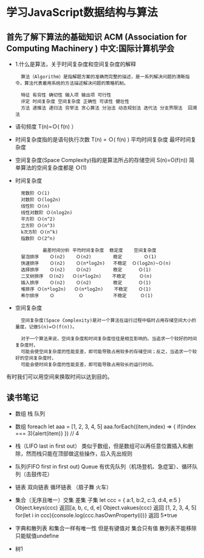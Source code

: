 # 学习JavaScript数据结构与算法 #

## 首先了解下算法的基础知识 ACM (Association for Computing Machinery ) 中文:国际计算机学会 ##

- 1.什么是算法，关于时间复杂度和空间复杂度的解释

        算法（Algorithm）是指解题方案的准确而完整的描述，是一系列解决问题的清晰指令，算法代表着用系统的方法描述解决问题的策略机制。
        
        特征 有穷性 确切性 输入项 输出项 可行性
        评定 时间复杂度 空间复杂度 正确性 可读性 健壮性
        方法 递推法 递归法 穷举法 贪心算法 分治法 动态规划法 迭代法 分支界限法  回溯法
        

- 语句频度 T(n)=Ｏ( f(n) ）
- 时间复杂度指的是语句执行次数    T(n) = Ｏ( f(n) )  平均时间复杂度  最坏时间复杂度
- 空间复杂度(Space Complexity)指的是算法所占的存储空间 S(n)=O(f(n)) 简单算法的空间复杂度都是 Ｏ(1)

- 时间复杂度

        常数阶 Ｏ(1)
        对数阶 Ｏ(log2n)
        线性阶 Ｏ(n)
        线性对数阶 Ｏ(nlog2n)
        平方阶 Ｏ(n^2)
        立方阶 Ｏ(n^3)
        k次方阶 Ｏ(n^k)
        指数阶 Ｏ(2^n)

                最差时间分析 平均时间复杂度  稳定度    空间复杂度   
        冒泡排序    Ｏ(n2)    Ｏ(n2)        稳定        Ｏ(1)  
        快速排序    Ｏ(n2)    Ｏ(n*log2n)   不稳定  Ｏ(log2n)~Ｏ(n)     
        选择排序    Ｏ(n2)    Ｏ(n2)        稳定      Ｏ(1)    
        二叉树排序  Ｏ(n2)   Ｏ(n*log2n)    不稳定     Ｏ(n)     
        插入排序    Ｏ(n2)    Ｏ(n2)        稳定      Ｏ(1)    
        堆排序 Ｏ(n*log2n)   Ｏ(n*log2n)    不稳定    Ｏ(1)    
        希尔排序    Ｏ         Ｏ           不稳定     Ｏ(1)
              
- 空间复杂度

        空间复杂度(Space Complexity)是对一个算法在运行过程中临时占用存储空间大小的量度，记做S(n)=Ｏ(f(n))。

        对于一个算法来说，空间复杂度和时间复杂度往往是相互影响的。当追求一个较好的时间复杂度时，
        可能会使空间复杂度的性能变差，即可能导致占用较多的存储空间；反之，当追求一个较好的空间复杂度时，
        可能会使时间复杂度的性能变差，即可能导致占用较长的运行时间。

有时我们可以用空间来换取时间以达到目的。

## 读书笔记 ##

- 数组 栈 队列

- 数组 foreach let aaa = [1, 2, 3, 4, 5] aaa.forEach((item,index) => { if(index === 3){alert(item)} })  // 4
- 栈（LIFO last in first out） 类似于数组，但是数组可以再任意位置插入和删除，然而栈只能在顶部做这些操作，后入先出规则
- 队列(FIFO first in first out) Queue 有优先队列（机场登机、急症室）、循环队列（击鼓传花）
- 链表 双向链表 循环链表 （扇子舞 火车）
- 集合（无序且唯一）交集 差集 子集 let ccc = { a:1, b:2, c:3, d:4, e:5 }  
Object.keys(ccc) 返回[a, b, c, d, e] Object.vakues(ccc) 返回 [1, 2, 3, 4, 5]
for(let i in ccc){console.log(ccc.hasOwnProperty(i))} 返回 5*true
- 字典和散列表 和集合一样有唯一性 但是有键值对 集合只有值 散列表不能移除 只能赋值undefine
- 树1

